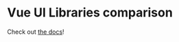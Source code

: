 # Vue UI Libraries comparison

Check out [the docs](https://github.com/choose-tech/astro-integration/blob/main/docs/comparisons.md)!